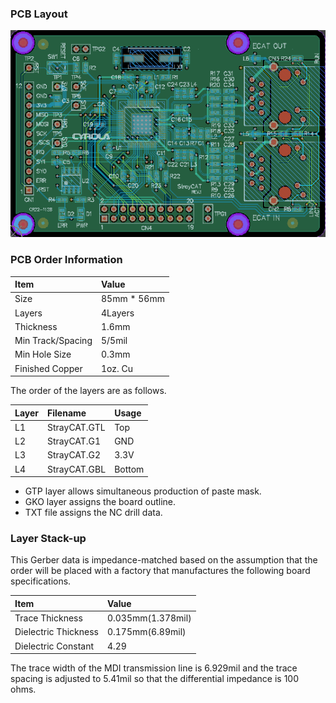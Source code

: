### PCB Layout

![Image](../img/StrayCAT_PCB.png)

### PCB Order Information

| Item              | Value       |
|:------------------|:------------|
| Size              | 85mm * 56mm |
| Layers            | 4Layers     |
| Thickness         | 1.6mm       |
| Min Track/Spacing | 5/5mil      |
| Min Hole Size     | 0.3mm       |
| Finished Copper   | 1oz. Cu     |

The order of the layers are as follows.

| Layer | Filename     | Usage  |
|:------|:-------------|:-------|
| L1    | StrayCAT.GTL | Top    |
| L2    | StrayCAT.G1  | GND    |
| L3    | StrayCAT.G2  | 3.3V   |
| L4    | StrayCAT.GBL | Bottom |

- GTP layer allows simultaneous production of paste mask.
- GKO layer assigns the board outline.
- TXT file assigns the NC drill data.

### Layer Stack-up 

This Gerber data is impedance-matched based on the assumption that the order will be placed with a factory that manufactures the following board specifications.

| Item                | Value              |
|:--------------------|:-------------------|
|Trace Thickness      | 0.035mm(1.378mil)  |
|Dielectric Thickness | 0.175mm(6.89mil)   |
|Dielectric Constant  | 4.29               |

The trace width of the MDI transmission line is 6.929mil and the trace spacing is adjusted to 5.41mil so that the differential impedance is 100 ohms.
